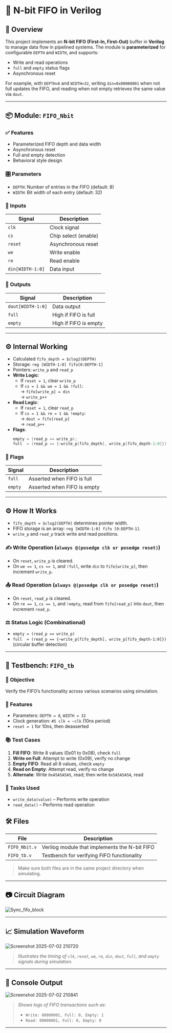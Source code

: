 # 🧮 N-bit FIFO in Verilog

## 📝 Overview
This project implements an **N-bit FIFO (First-In, First-Out)** buffer in **Verilog** to manage data flow in pipelined systems. The module is **parameterized** for configurable `DEPTH` and `WIDTH`, and supports:
- Write and read operations
- `full` and `empty` status flags
- Asynchronous reset

For example, with `DEPTH=8` and `WIDTH=32`, writing `din=0x00000001` when not full updates the FIFO, and reading when not empty retrieves the same value via `dout`.

---

## 📦 Module: `FIFO_Nbit`

### ✅ Features
- Parameterized FIFO depth and data width
- Asynchronous reset
- Full and empty detection
- Behavioral style design

### 🎛️ Parameters
- `DEPTH`: Number of entries in the FIFO (default: 8)
- `WIDTH`: Bit width of each entry (default: 32)

### 🔌 Inputs
| Signal | Description |
|--------|-------------|
| `clk`   | Clock signal |
| `cs`    | Chip select (enable) |
| `reset` | Asynchronous reset |
| `we`    | Write enable |
| `re`    | Read enable |
| `din[WIDTH-1:0]` | Data input |

### 🔋 Outputs
| Signal | Description |
|--------|-------------|
| `dout[WIDTH-1:0]` | Data output |
| `full`   | High if FIFO is full |
| `empty`  | High if FIFO is empty |

---

## ⚙️ Internal Working

- Calculated `fifo_depth = $clog2(DEPTH)`
- Storage: `reg [WIDTH-1:0] fifo[0:DEPTH-1]`
- Pointers: `write_p` and `read_p`
- **Write Logic**:
  - If `reset = 1`, clear `write_p`
  - If `cs = 1 && we = 1 && !full`:  
    → `fifo[write_p] = din`  
    → `write_p++`
- **Read Logic**:
  - If `reset = 1`, clear `read_p`
  - If `cs = 1 && re = 1 && !empty`:  
    → `dout = fifo[read_p]`  
    → `read_p++`
- **Flags**:
  ```verilog
  empty = (read_p == write_p);
  full  = (read_p == {~write_p[fifo_depth], write_p[fifo_depth-1:0]});
### 🚩 Flags
| Signal | Description |
|--------|-------------|
| `full`  | Asserted when FIFO is full |
| `empty` | Asserted when FIFO is empty |

---

## ⚙️ How It Works

- `fifo_depth = $clog2(DEPTH)` determines pointer width.
- FIFO storage is an array: `reg [WIDTH-1:0] fifo [0:DEPTH-1]`.
- `write_p` and `read_p` track write and read positions.

### ✍️ Write Operation (`always @(posedge clk or posedge reset)`)
- On `reset`, `write_p` is cleared.
- On `we == 1`, `cs == 1`, and `!full`, write `din` to `fifo[write_p]`, then increment `write_p`.

### 📤 Read Operation (`always @(posedge clk or posedge reset)`)
- On `reset`, `read_p` is cleared.
- On `re == 1`, `cs == 1`, and `!empty`, read from `fifo[read_p]` into `dout`, then increment `read_p`.

### ⚖️ Status Logic (Combinational)
- `empty = (read_p == write_p)`
- `full  = (read_p == {~write_p[fifo_depth], write_p[fifo_depth-1:0]})` (circular buffer detection)

---

## 🧪 Testbench: `FIFO_tb`

### 🎯 Objective
Verify the FIFO’s functionality across various scenarios using simulation.

### 🧰 Features
- Parameters: `DEPTH = 8`, `WIDTH = 32`
- Clock generation: `#5 clk = ~clk` (10ns period)
- `reset = 1` for 10ns, then deasserted

### 📚 Test Cases
1. **Fill FIFO**: Write 8 values (0x01 to 0x08), check `full`
2. **Write on Full**: Attempt to write (0x09), verify no change
3. **Empty FIFO**: Read all 8 values, check `empty`
4. **Read on Empty**: Attempt read, verify no change
5. **Alternate**: Write `0xA5A5A5A5`, read; then write `0x5A5A5A5A`, read

### 📘 Tasks Used
- `write_data(value)` – Performs write operation
- `read_data()` – Performs read operation

## 🛠️ Files

| File         | Description                                  |
|--------------|----------------------------------------------|
| `FIFO_Nbit.v`| Verilog module that implements the N-bit FIFO|
| `FIFO_tb.v`  | Testbench for verifying FIFO functionality   |

> Make sure both files are in the same project directory when simulating.

---

## 📷 Circuit Diagram

![Sync_fifo_block](https://github.com/user-attachments/assets/b57b469c-2eb3-4c09-89ef-bda05c9c629b)

---

## 📈 Simulation Waveform

![Screenshot 2025-07-02 210720](https://github.com/user-attachments/assets/dfbaa574-2da2-4722-87cb-e79c8a5dd049)
> *Illustrates the timing of `clk`, `reset`, `we`, `re`, `din`, `dout`, `full`, and `empty` signals during simulation.*

---

## 🧾 Console Output

![Screenshot 2025-07-02 210841](https://github.com/user-attachments/assets/baa2f777-ca93-44ec-b97a-8b7c5f1f78de)
> *Shows logs of FIFO transactions such as:*
> - `Write: 00000001, Full: 0, Empty: 1`
> - `Read: 00000001, Full: 0, Empty: 0`

---
